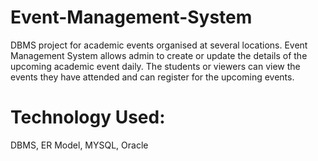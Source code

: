 # Event-Management-System
DBMS project for academic events organised at several locations.
Event Management System allows admin to create or update the details of the upcoming academic event daily. The students or viewers can view the events they have attended and can register for the upcoming events.

# Technology Used:
DBMS, ER Model, MYSQL, Oracle

